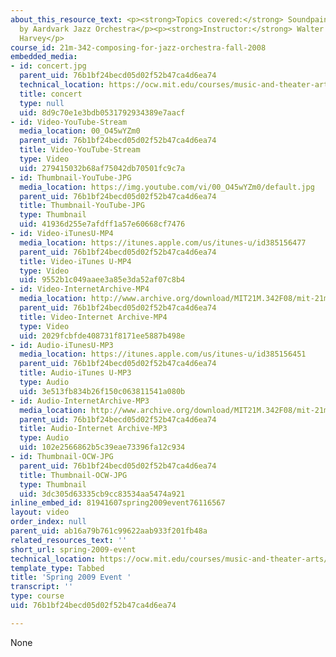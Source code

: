 ```yaml
---
about_this_resource_text: <p><strong>Topics covered:</strong> Soundpainting performance
  by Aardvark Jazz Orchestra</p><p><strong>Instructor:</strong> Walter Thompson, Mark
  Harvey</p>
course_id: 21m-342-composing-for-jazz-orchestra-fall-2008
embedded_media:
- id: concert.jpg
  parent_uid: 76b1bf24becd05d02f52b47ca4d6ea74
  technical_location: https://ocw.mit.edu/courses/music-and-theater-arts/21m-342-composing-for-jazz-orchestra-fall-2008/video-and-audio-classes/spring-2009-event/concert.jpg
  title: concert
  type: null
  uid: 8d9c70e1e3bdb0531792934389e7aacf
- id: Video-YouTube-Stream
  media_location: 00_O45wYZm0
  parent_uid: 76b1bf24becd05d02f52b47ca4d6ea74
  title: Video-YouTube-Stream
  type: Video
  uid: 279415032b68af75042db70501fc9c7a
- id: Thumbnail-YouTube-JPG
  media_location: https://img.youtube.com/vi/00_O45wYZm0/default.jpg
  parent_uid: 76b1bf24becd05d02f52b47ca4d6ea74
  title: Thumbnail-YouTube-JPG
  type: Thumbnail
  uid: 41936d255e7afdff1a57e60668cf7476
- id: Video-iTunesU-MP4
  media_location: https://itunes.apple.com/us/itunes-u/id385156477
  parent_uid: 76b1bf24becd05d02f52b47ca4d6ea74
  title: Video-iTunes U-MP4
  type: Video
  uid: 9552b1c049aaee3a85e3da52af07c8b4
- id: Video-InternetArchive-MP4
  media_location: http://www.archive.org/download/MIT21M.342F08/mit-21m.342-f08-concert_300k.mp4
  parent_uid: 76b1bf24becd05d02f52b47ca4d6ea74
  title: Video-Internet Archive-MP4
  type: Video
  uid: 2029fcbfde408731f8171ee5887b498e
- id: Audio-iTunesU-MP3
  media_location: https://itunes.apple.com/us/itunes-u/id385156451
  parent_uid: 76b1bf24becd05d02f52b47ca4d6ea74
  title: Audio-iTunes U-MP3
  type: Audio
  uid: 3e513fb834b26f150c063811541a080b
- id: Audio-InternetArchive-MP3
  media_location: http://www.archive.org/download/MIT21M.342F08/mit-21m.342-f08-concert.mp3
  parent_uid: 76b1bf24becd05d02f52b47ca4d6ea74
  title: Audio-Internet Archive-MP3
  type: Audio
  uid: 102e2566862b5c39eae73396fa12c934
- id: Thumbnail-OCW-JPG
  parent_uid: 76b1bf24becd05d02f52b47ca4d6ea74
  title: Thumbnail-OCW-JPG
  type: Thumbnail
  uid: 3dc305d63335cb9cc83534aa5474a921
inline_embed_id: 81941607spring2009event76116567
layout: video
order_index: null
parent_uid: ab16a79b761c99622aab933f201fb48a
related_resources_text: ''
short_url: spring-2009-event
technical_location: https://ocw.mit.edu/courses/music-and-theater-arts/21m-342-composing-for-jazz-orchestra-fall-2008/video-and-audio-classes/spring-2009-event
template_type: Tabbed
title: 'Spring 2009 Event '
transcript: ''
type: course
uid: 76b1bf24becd05d02f52b47ca4d6ea74

---
```

None